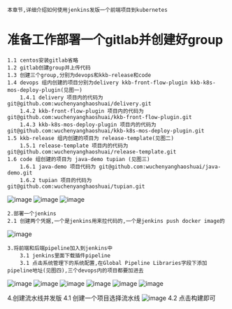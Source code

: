 ```
本章节,详细介绍如何使用jenkins发版一个前端项目到kubernetes
```
# 准备工作部署一个gitlab并创建好group
```
1.1 centos安装gitlab省略
1.2 gitlab创建group并上传代码
1.3 创建三个group,分别为devops和kkb-release和code
1.4 devops 组内创建的项目分别为delivery kkb-front-flow-plugin kkb-k8s-mos-deploy-plugin(见图一)
    1.4.1 delivery 项目内的代码为 git@github.com:wuchenyanghaoshuai/delivery.git
    1.4.2 kkb-front-flow-plugin 项目内的代码为 git@github.com:wuchenyanghaoshuai/kkb-front-flow-plugin.git
    1.4.3 kkb-k8s-mos-deploy-plugin 项目内的代码为 git@github.com:wuchenyanghaoshuai/kkb-k8s-mos-deploy-plugin.git
1.5 kkb-release 组内创建的项目为 release-template(见图二)
    1.5.1 release-template 项目内的代码为 git@github.com:wuchenyanghaoshuai/release-template.git
1.6 code 组创建的项目为 java-demo tupian (见图三)
    1.6.1 java-demo 项目代码为 git@github.com:wuchenyanghaoshuai/java-demo.git
    1.6.2 tupian 项目的代码为git@github.com:wuchenyanghaoshuai/tupian.git
```
![image](https://user-images.githubusercontent.com/39818267/152109590-06e52a14-3eca-491a-a98d-5cddc3ef874d.png)
![image](https://user-images.githubusercontent.com/39818267/152109958-9b8c942e-f61a-4009-ba7d-2e0e9979c89b.png)
![image](https://user-images.githubusercontent.com/39818267/152110962-a3bd6f01-09ce-4141-92fe-1aac497d722a.png)

```
2.部署一个jenkins
2.1 创建两个凭据,一个是jenkins用来拉代码的,一个是jenkins push docker image的
```
![image](https://user-images.githubusercontent.com/39818267/152107601-0a2b6c9f-93bc-48ac-8dd3-0fed732bb304.png)

```
3.将前端和后端pipeline加入到jenkins中
    3.1 jenkins里面下载插件pipeline
    3.1 点击系统管理下的系统配置,在Global Pipeline Libraries字段下添加pipeline地址(见图四),三个devops内的项目都要加进去

```
![image](https://user-images.githubusercontent.com/39818267/152111919-811e6f62-09ef-40af-8c47-ac71d299cad7.png)
![image](https://user-images.githubusercontent.com/39818267/152111956-fd8e68ac-cd89-4aad-af5d-891f65d45a70.png)
![image](https://user-images.githubusercontent.com/39818267/152111979-0ca33b5c-7303-4f64-b2e1-045cccf43ee6.png)
![image](https://user-images.githubusercontent.com/39818267/152111993-53ed8619-7a13-48e2-9fc4-2803c5ce5d1b.png)
![image](https://user-images.githubusercontent.com/39818267/152112029-ae75e545-945f-425b-809a-c69828862ffd.png)
![image](https://user-images.githubusercontent.com/39818267/152112043-8773e954-66d7-4f28-8e2b-865a58301f67.png)

4.创建流水线并发版
    4.1 创建一个项目选择流水线
    ![image](https://user-images.githubusercontent.com/39818267/152113759-a4db674d-f900-438b-9c31-48415ef7d3d9.png)
    4.2 点击构建即可

